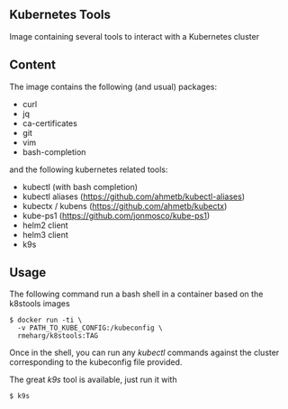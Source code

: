 ## Kubernetes Tools

Image containing several tools to interact with a Kubernetes cluster

## Content

The image contains the following (and usual) packages:
- curl
- jq
- ca-certificates
- git
- vim
- bash-completion

and the following kubernetes related tools:
- kubectl (with bash completion)
- kubectl aliases (https://github.com/ahmetb/kubectl-aliases)
- kubectx / kubens (https://github.com/ahmetb/kubectx)
- kube-ps1 (https://github.com/jonmosco/kube-ps1)
- helm2 client
- helm3 client
- k9s

## Usage

The following command run a bash shell in a container based on the k8stools images

```
$ docker run -ti \
  -v PATH_TO_KUBE_CONFIG:/kubeconfig \
  rmeharg/k8stools:TAG
```

Once in the shell, you can run any *kubectl* commands against the cluster corresponding to the kubeconfig file provided.

The great *k9s* tool is available, just run it with

```
$ k9s
```
